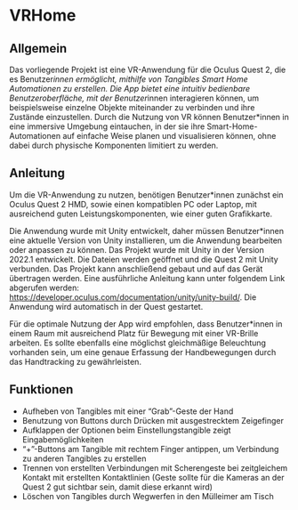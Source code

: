 # VRHome

## Allgemein
Das vorliegende Projekt ist eine VR-Anwendung für die Oculus Quest 2, die es Benutzer*innen ermöglicht, mithilfe von Tangibles Smart Home Automationen zu erstellen. Die App bietet eine intuitiv bedienbare Benutzeroberfläche, mit der Benutzer*innen interagieren können, um beispielsweise einzelne Objekte miteinander zu verbinden und ihre Zustände einzustellen. Durch die Nutzung von VR können Benutzer*innen in eine immersive Umgebung eintauchen, in der sie ihre Smart-Home-Automationen auf einfache Weise planen und visualisieren können, ohne dabei durch physische Komponenten limitiert zu werden.

## Anleitung
Um die VR-Anwendung zu nutzen, benötigen Benutzer*innen zunächst ein Oculus Quest 2 HMD, sowie einen kompatiblen PC oder Laptop, mit ausreichend guten Leistungskomponenten, wie einer guten Grafikkarte.

Die Anwendung wurde mit Unity entwickelt, daher müssen Benutzer*innen eine aktuelle Version von Unity installieren, um die Anwendung bearbeiten oder anpassen zu können. Das Projekt wurde mit Unity in der Version 2022.1 entwickelt. Die Dateien werden geöffnet und die Quest 2 mit Unity verbunden. Das Projekt kann anschließend gebaut und auf das Gerät übertragen werden. Eine ausführliche Anleitung kann unter folgendem Link abgerufen werden: https://developer.oculus.com/documentation/unity/unity-build/. Die Anwendung wird automatisch in der Quest gestartet.

Für die optimale Nutzung der App wird empfohlen, dass Benutzer*innen in einem Raum mit ausreichend Platz für Bewegung mit einer VR-Brille arbeiten. Es sollte ebenfalls eine möglichst gleichmäßige Beleuchtung vorhanden sein, um eine genaue Erfassung der Handbewegungen durch das Handtracking zu gewährleisten.

## Funktionen 
- Aufheben von Tangibles mit einer “Grab”-Geste der Hand
- Benutzung von Buttons durch Drücken mit ausgestrecktem Zeigefinger
- Aufklappen der Optionen beim Einstellungstangible zeigt Eingabemöglichkeiten
- “+”-Buttons am Tangible mit rechtem Finger antippen, um Verbindung zu anderen Tangibles zu erstellen
- Trennen von erstellten Verbindungen mit Scherengeste bei zeitgleichem Kontakt mit erstellten Kontaktlinien (Geste sollte für die Kameras an der Quest 2 gut sichtbar sein, damit diese erkannt wird)
- Löschen von Tangibles durch Wegwerfen in den Mülleimer am Tisch
